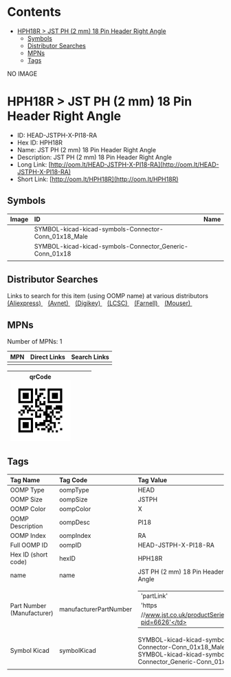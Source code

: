 



Contents
========

* [HPH18R > JST PH (2 mm) 18 Pin Header Right Angle](#hph18r--jst-ph-2-mm-18-pin-header-right-angle)
	* [Symbols](#symbols)
	* [Distributor Searches](#distributor-searches)
	* [MPNs](#mpns)
	* [Tags](#tags)
  
NO IMAGE  
# HPH18R > JST PH (2 mm) 18 Pin Header Right Angle

- ID: HEAD-JSTPH-X-PI18-RA
- Hex ID: HPH18R
- Name: JST PH (2 mm) 18 Pin Header Right Angle
- Description: JST PH (2 mm) 18 Pin Header Right Angle
- Long Link: [http://oom.lt/HEAD-JSTPH-X-PI18-RA](http://oom.lt/HEAD-JSTPH-X-PI18-RA)
- Short Link: [http://oom.lt/HPH18R](http://oom.lt/HPH18R)

## Symbols
  

|Image|ID|Name|
| :--- | :--- | :--- |
|![]()|SYMBOL-kicad-kicad-symbols-Connector-Conn_01x18_Male||
|![]()|SYMBOL-kicad-kicad-symbols-Connector_Generic-Conn_01x18||
||||

## Distributor Searches
  
Links to search for this item (using OOMP name) at various distributors  
[(Aliexpress) ](https://www.aliexpress.com/wholesale?SearchText=1117JST+PH+2+mm+18+Pin+Header+Right+Angle)&nbsp;&nbsp;&nbsp;[(Avnet) ](https://www.avnet.com/shop/us/search/JST+PH+2+mm+18+Pin+Header+Right+Angle)&nbsp;&nbsp;&nbsp;[(Digikey) ](https://www.digikey.co.uk/en/products/result?s=JST+PH+2+mm+18+Pin+Header+Right+Angle)&nbsp;&nbsp;&nbsp;[(LCSC) ](https://www.lcsc.com/search?q=JST+PH+2+mm+18+Pin+Header+Right+Angle)&nbsp;&nbsp;&nbsp;[(Farnell) ](https://uk.farnell.com/search?st=JST+PH+2+mm+18+Pin+Header+Right+Angle)&nbsp;&nbsp;&nbsp;[(Mouser) ](https://www.mouser.com/c/?q=JST+PH+2+mm+18+Pin+Header+Right+Angle)&nbsp;&nbsp;&nbsp;
## MPNs
  
Number of MPNs: 1  

|MPN|Direct Links|Search Links|
| :--- | :--- | :--- |
||||
  

|qrCode<br>[![](https://raw.githubusercontent.com/oomlout/oomlout_OOMP_parts_V2/main/HEAD/JSTPH/X/PI18/RA/qrCode_140.png)](https://github.com/oomlout/oomlout_OOMP_parts_V2/tree/main/HEAD/JSTPH/X/PI18/RA/qrCode.png)||||
| :---: | :---: | :---: | :---: |

## Tags
  

|Tag Name|Tag Code|Tag Value|
| :--- | :--- | :--- |
|OOMP Type|oompType|HEAD|
|OOMP Size|oompSize|JSTPH|
|OOMP Color|oompColor|X|
|OOMP Description|oompDesc|PI18|
|OOMP Index|oompIndex|RA|
|Full OOMP ID|oompID|HEAD-JSTPH-X-PI18-RA|
|Hex ID (short code)|hexID|HPH18R|
|name|name|JST PH (2 mm) 18 Pin Header Right Angle|
|Part Number (Manufacturer)|manufacturerPartNumber|<table><tr><td>'partLink'</td></tr><tr><td> 'https</td></tr><tr><td>//www.jst.co.uk/productSeries.php?pid=6626'</td></tr></table>|
|Symbol Kicad|symbolKicad|SYMBOL-kicad-kicad-symbols-Connector-Conn_01x18_Male, SYMBOL-kicad-kicad-symbols-Connector_Generic-Conn_01x18|
||||
